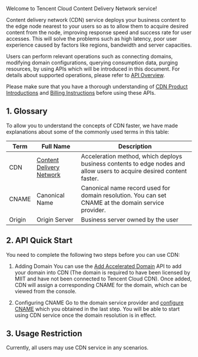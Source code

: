 Welcome to Tencent Cloud Content Delivery Network service!

Content delivery network (CDN) service deploys your business content to the edge node nearest to your users so as to allow them to acquire desired content from the node, improving response speed and success rate for user accesses. This will solve the problems such as high latency, poor user experience caused by factors like regions, bandwidth and server capacities.

Users can perform relevant operations such as connecting domains, modifying domain configurations, querying consumption data, purging resources, by using APIs which will be introduced in this document. For details about supported operations, please refer to [API Overview](https://www.qcloud.com/doc/api/231/1723). 

Please make sure that you have a thorough understanding of [CDN Product Introductions](https://www.qcloud.com/doc/product/228/2939) and [Billing Instructions](https://www.qcloud.com/doc/product/228/562) before using these APIs.

## 1. Glossary
To allow you to understand the concepts of CDN faster, we have made explanations about some of the commonly used terms in this table:

| Term     | Full Name                                       | Description                                 |
| ------ | ---------------------------------------- | ---------------------------------- |
| CDN    | [Content Delivery Network](https://www.qcloud.com/doc/product/228/2939) | Acceleration method, which deploys business contents to edge nodes and allow users to acquire desired content faster.  |
| CNAME  | Canonical Name                                       | Canonical name record used for domain resolution. You can set CNAME at the domain service provider.        |
| Origin | Origin Server                                       | Business server owned by the user                         |


## 2. API Quick Start

You need to complete the following two steps before you can use CDN:

1. Adding Domain
   You can use the [Add Accelerated Domain](https://www.qcloud.com/doc/api/231/1406) API to add your domain into CDN (The domain is required to have been licensed by MIIT and have not been connected to Tencent Cloud CDN). Once added, CDN will assign a corresponding CNAME for the domain, which can be viewed from the console.

2. Configuring CNAME
   Go to the domain service provider and [configure CNAME](https://www.qcloud.com/doc/product/228/3121) which you obtained in the last step. You will be able to start using CDN service once the domain resolution is in effect.

## 3. Usage Restriction
Currently, all users may use CDN service in any scenarios.



